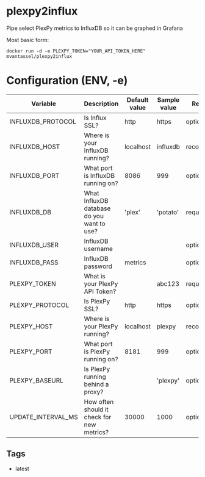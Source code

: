 # plexpy2influx
Pipe select PlexPy metrics to InfluxDB so it can be graphed in Grafana


Most basic form:

    docker run -d -e PLEXPY_TOKEN="YOUR_API_TOKEN_HERE" mvantassel/plexpy2influx


# Configuration (ENV, -e)

Variable | Description | Default value | Sample value | Required?
-------- | ----------- | ------------- | ------------ | ---------
INFLUXDB_PROTOCOL | Is Influx SSL? | http | https | optional
INFLUXDB_HOST | Where is your InfluxDB running? | localhost | influxdb | recommended
INFLUXDB_PORT | What port is InfluxDB running on? | 8086 | 999 | optional
INFLUXDB_DB | What InfluxDB database do you want to use? | 'plex' | 'potato' | required
INFLUXDB_USER | InfluxDB username | | | optional
INFLUXDB_PASS | InfluxDB password | metrics | | optional
PLEXPY_TOKEN | What is your PlexPy API Token? | | abc123 | required
PLEXPY_PROTOCOL | Is PlexPy SSL? | http | https | optional
PLEXPY_HOST | Where is your PlexPy running? | localhost | plexpy | recommended
PLEXPY_PORT | What port is PlexPy running on? | 8181 | 999 | optional
PLEXPY_BASEURL | Is PlexPy running behind a proxy? | | 'plexpy' | optional
UPDATE_INTERVAL_MS | How often should it check for new metrics? | 30000 | 1000 | optional

## Tags

- latest
